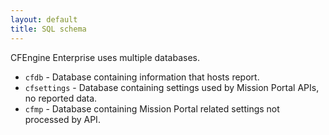 ```yaml
---
layout: default
title: SQL schema
---
```


CFEngine Enterprise uses multiple databases.

- `cfdb` - Database containing information that hosts report.
- `cfsettings` - Database containing settings used by Mission Portal APIs, no reported data.
- `cfmp` - Database containing Mission Portal related settings not processed by API.
